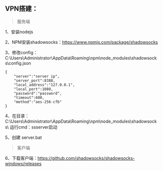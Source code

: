 ## VPN搭建：


> 服务端

1、安装nodejs

2、NPM安装shadowsocks：https://www.npmjs.com/package/shadowsocks

3、修改config：
C:\Users\Administrator\AppData\Roaming\npm\node_modules\shadowsocks\config.json

    {
        "server":"server ip",
        "server_port":8388,
        "local_address":"127.0.0.1",
        "local_port":1080,
        "password":"password",
        "timeout":600,
        "method":"aes-256-cfb"
    }

4、在目录：C:\Users\Administrator\AppData\Roaming\npm\node_modules\shadowsocks\ 运行cmd：ssserver启动

5、创建 server.bat



> 客户端

6、下载客户端：https://github.com/shadowsocks/shadowsocks-windows/releases

